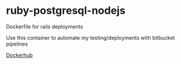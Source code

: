 # ruby-postgresql-nodejs
Dockerfile for rails deployments

Use this container to automate my testing/deployments with bitbucket pipelines

[Dockerhub](https://hub.docker.com/r/andrewkress/ruby-postgresql-nodejs/)
